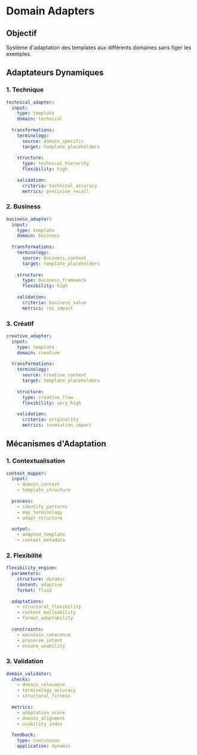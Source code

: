 # Domain Adapters

## Objectif
Système d'adaptation des templates aux différents domaines sans figer les exemples.

## Adaptateurs Dynamiques

### 1. Technique
```yaml
technical_adapter:
  input:
    type: template
    domain: technical
    
  transformations:
    terminology:
      source: domain_specific
      target: template_placeholders
      
    structure:
      type: technical_hierarchy
      flexibility: high
      
    validation:
      criteria: technical_accuracy
      metrics: precision_recall
```

### 2. Business
```yaml
business_adapter:
  input:
    type: template
    domain: business
    
  transformations:
    terminology:
      source: business_context
      target: template_placeholders
      
    structure:
      type: business_framework
      flexibility: high
      
    validation:
      criteria: business_value
      metrics: roi_impact
```

### 3. Créatif
```yaml
creative_adapter:
  input:
    type: template
    domain: creative
    
  transformations:
    terminology:
      source: creative_context
      target: template_placeholders
      
    structure:
      type: creative_flow
      flexibility: very_high
      
    validation:
      criteria: originality
      metrics: innovation_impact
```

## Mécanismes d'Adaptation

### 1. Contextualisation
```yaml
context_mapper:
  input:
    - domain_context
    - template_structure
    
  process:
    - identify_patterns
    - map_terminology
    - adapt_structure
    
  output:
    - adapted_template
    - context_metadata
```

### 2. Flexibilité
```yaml
flexibility_engine:
  parameters:
    structure: dynamic
    content: adaptive
    format: fluid
    
  adaptations:
    - structural_flexibility
    - content_malleability
    - format_adaptability
    
  constraints:
    - maintain_coherence
    - preserve_intent
    - ensure_usability
```

### 3. Validation
```yaml
domain_validator:
  checks:
    - domain_relevance
    - terminology_accuracy
    - structural_fitness
    
  metrics:
    - adaptation_score
    - domain_alignment
    - usability_index
    
  feedback:
    type: continuous
    application: dynamic
```
